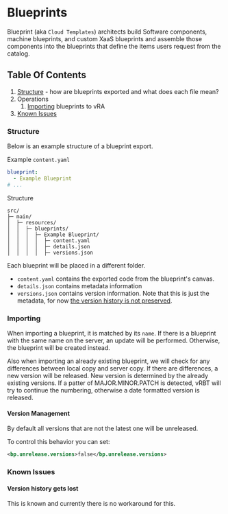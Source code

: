 # Blueprints

Blueprint (aka `Cloud Templates`) architects build Software components, machine blueprints, and custom XaaS blueprints and assemble those components into the blueprints that define the items users request from the catalog.

## Table Of Contents

1. [Structure](#structure) - how are blueprints exported and what does each file mean?
2. Operations
   1. [Importing](#importing) blueprints to vRA
3. [Known Issues](#known-issues)

### Structure

Below is an example structure of a blueprint export.

Example `content.yaml`

```yaml
blueprint:
  - Example Blueprint
# ...
```

Structure

```ascii
src/
├─ main/
│  ├─ resources/
│  │  ├─ blueprints/
│  │  │  ├─ Example Blueprint/
│  │  │  │  ├─ content.yaml
│  │  │  │  ├─ details.json
│  │  │  │  ├─ versions.json
```

Each blueprint will be placed in a different folder.

- `content.yaml` contains the exported code from the blueprint's canvas.
- `details.json` contains metadata information
- `versions.json` contains version information. Note that this is just the metadata, for now [the version history is not preserved](#version-history-gets-lost).

### Importing

When importing a blueprint, it is matched by its `name`. If there is a blueprint with the same name on the server, an update will be performed. Otherwise, the blueprint will be created instead.

Also when importing an already existing blueprint, we will check for any differences between local copy and server copy. If there are differences, a new version will be released. New version is determined by the already existing versions. If a patter of MAJOR.MINOR.PATCH is detected, vRBT will try to continue the numbering, otherwise a date formatted version is released.

#### Version Management

By default all versions that are not the latest one will be unreleased.

To control this behavior you can set:

```xml
<bp.unrelease.versions>false</bp.unrelease.versions>
```

### Known Issues

#### Version history gets lost

This is known and currently there is no workaround for this.
